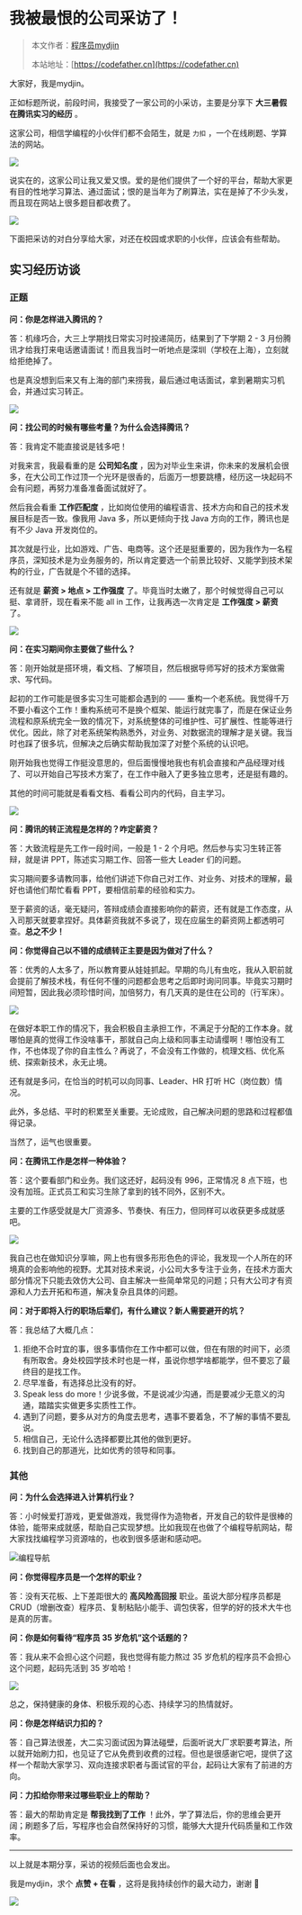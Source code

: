 # 我被最恨的公司采访了！

> 本文作者：[程序员mydjin](https://yuyuanweb.feishu.cn/wiki/Abldw5WkjidySxkKxU2cQdAtnah)
>
> 本站地址：[https://codefather.cn](https://codefather.cn)

大家好，我是mydjin。

正如标题所说，前段时间，我接受了一家公司的小采访，主要是分享下 **大三暑假在腾讯实习的经历** 。

这家公司，相信学编程的小伙伴们都不会陌生，就是 `力扣` ，一个在线刷题、学算法的网站。

![](https://pic.yupi.icu/5563/202311031448543.png)

说实在的，这家公司让我又爱又恨。爱的是他们提供了一个好的平台，帮助大家更有目的性地学习算法、通过面试；恨的是当年为了刷算法，实在是掉了不少头发，而且现在网站上很多题目都收费了。

![](https://pic.yupi.icu/5563/202311031448374.png)

下面把采访的对白分享给大家，对还在校园或求职的小伙伴，应该会有些帮助。

## 实习经历访谈

### 正题

**问：你是怎样进入腾讯的？**

答：机缘巧合，大三上学期找日常实习时投递简历，结果到了下学期 2 - 3 月份腾讯才给我打来电话邀请面试！而且我当时一听地点是深圳（学校在上海），立刻就给拒绝掉了。

也是真没想到后来又有上海的部门来捞我，最后通过电话面试，拿到暑期实习机会，并通过实习转正。

![](https://pic.yupi.icu/5563/202311031448607.png)

**问：找公司的时候有哪些考量？为什么会选择腾讯？**

答：我肯定不能直接说是钱多吧！

对我来言，我最看重的是 **公司知名度** ，因为对毕业生来讲，你未来的发展机会很多，在大公司工作过顶一个光环是很香的，后面万一想要跳槽，经历这一块起码不会有问题，再努力准备准备面试就好了。

然后我会看重 **工作匹配度** ，比如岗位使用的编程语言、技术方向和自己的技术发展目标是否一致。像我用 Java 多，所以更倾向于找 Java 方向的工作，腾讯也是有不少 Java 开发岗位的。

其次就是行业，比如游戏、广告、电商等。这个还是挺重要的，因为我作为一名程序员，深知技术是为业务服务的，所以肯定要选一个前景比较好、又能学到技术架构的行业，广告就是个不错的选择。

还有就是 **薪资 > 地点 > 工作强度** 了。毕竟当时太嫩了，那个时候觉得自己可以挺、拿肾肝，现在看来不能 all in 工作，让我再选一次肯定是 **工作强度 > 薪资** 了。

![](https://pic.yupi.icu/5563/202311031448259.png)

**问：在实习期间你主要做了些什么？**

答：刚开始就是搭环境，看文档、了解项目，然后根据导师写好的技术方案做需求、写代码。

起初的工作可能是很多实习生可能都会遇到的 —— 重构一个老系统。我觉得千万不要小看这个工作！重构系统可不是换个框架、能运行就完事了，而是在保证业务流程和原系统完全一致的情况下，对系统整体的可维护性、可扩展性、性能等进行优化。因此，除了对老系统架构熟悉外，对业务、对数据流的理解才是关键。我当时也踩了很多坑，但解决之后确实帮助我加深了对整个系统的认识吧。

刚开始我也觉得工作挺没意思的，但后面慢慢地我也有机会直接和产品经理对线了、可以开始自己写技术方案了，在工作中融入了更多独立思考，还是挺有趣的。

其他的时间可能就是看看文档、看看公司内的代码，自主学习。

![](https://pic.yupi.icu/5563/202311031448256.png)

**问：腾讯的转正流程是怎样的？咋定薪资？**

答：大致流程是先工作一段时间，一般是 1 - 2 个月吧。然后参与实习生转正答辩，就是讲 PPT，陈述实习期工作、回答一些大 Leader 们的问题。

实习期间要多请教同事，给他们讲述下你自己对工作、对业务、对技术的理解，最好也请他们帮忙看看 PPT，要相信前辈的经验和实力。

至于薪资的话，毫无疑问，答辩成绩会直接影响你的薪资，还有就是工作态度，从入司那天就要拿捏好。具体薪资我就不多说了，现在应届生的薪资网上都透明可查。**总之不少！**

**问：你觉得自己以不错的成绩转正主要是因为做对了什么？**

答：优秀的人太多了，所以教育要从娃娃抓起。早期的鸟儿有虫吃，我从入职前就会提前了解技术栈，有任何不懂的问题都会思考之后即时询问同事。毕竟实习期时间短暂，因此我必须珍惜时间，加倍努力，有几天真的是住在公司的（行军床）。

![](https://pic.yupi.icu/5563/202311031448481.png)

在做好本职工作的情况下，我会积极自主承担工作，不满足于分配的工作本身。就哪怕是真的觉得工作没啥事干，那就自己向上级和同事主动请缨啊！哪怕没有工作，不也体现了你的自主性么？再说了，不会没有工作做的，梳理文档、优化系统、探索新技术，永无止境。

还有就是多问，在恰当的时机可以向同事、Leader、HR 打听 HC（岗位数）情况。

此外，多总结、平时的积累至关重要。无论成败，自己解决问题的思路和过程都值得记录。

当然了，运气也很重要。

**问：在腾讯工作是怎样一种体验？**

答：这个要看部门和业务。我们这还好，起码没有 996，正常情况 8 点下班，也没有加班。正式员工和实习生除了拿到的钱不同外，区别不大。

主要的工作感受就是大厂资源多、节奏快、有压力，但同样可以收获更多成就感吧。

![](https://pic.yupi.icu/5563/202311031448542.jpeg)

我自己也在做知识分享嘛，网上也有很多形形色色的评论，我发现一个人所在的环境真的会影响他的视野。尤其对技术来说，小公司大多专注于业务，在技术方面大部分情况下只能去效仿大公司、自主解决一些简单常见的问题；只有大公司才有资源和人力去开拓和布道，解决复杂且具体的问题。

**问：对于即将入行的职场后辈们，有什么建议？新人需要避开的坑？**

答：我总结了大概几点：

1. 拒绝不合时宜的事，很多事情你在工作中都可以做，但在有限的时间下，必须有所取舍。身处校园学技术时也是一样，虽说你想学啥都能学，但不要忘了最终目的是找工作。
2. 尽早准备，有选择总比没有的好。
3. Speak less do more！少说多做，不是说减少沟通，而是要减少无意义的沟通，踏踏实实做更多实质性工作。
4. 遇到了问题，要多从对方的角度去思考，遇事不要着急，不了解的事情不要乱说。
5. 相信自己，无论什么选择都要比其他的做到更好。
6. 找到自己的那道光，比如优秀的领导和同事。

### 其他

**问：为什么会选择进入计算机行业？**

答：小时候爱打游戏，更爱做游戏，我觉得作为造物者，开发自己的软件是很棒的体验，能带来成就感，帮助自己实现梦想。比如我现在也做了个编程导航网站，帮大家找找编程学习资源啥的，也收到很多感谢和感动吧。

![](https://pic.yupi.icu/5563/202311031448787.png)编程导航

**问：你觉得程序员是一个怎样的职业？**

答：没有天花板、上下差距很大的 **高风险高回报** 职业。虽说大部分程序员都是 CRUD（增删改查）程序员、复制粘贴小能手、调包侠客，但学的好的技术大牛也是真的厉害。

**问：你是如何看待“程序员 35 岁危机”这个话题的？**

答：我从来不会担心这个问题，我也觉得有能力熬过 35 岁危机的程序员不会担心这个问题，起码先活到 35 岁哈哈！

![](https://pic.yupi.icu/5563/202311031448384.png)

总之，保持健康的身体、积极乐观的心态、持续学习的热情就好。

**问：你是怎样结识力扣的？**

答：自己算法很差，大二实习面试因为算法碰壁，后面听说大厂求职要考算法，所以就开始刷力扣，也见证了它从免费到收费的过程。但也是很感谢它吧，提供了这样一个帮助大家学习、双向连接求职者与面试官的平台，起码让大家有了前进的方向。

**问：力扣给你带来过哪些职业上的帮助？**

答：最大的帮助肯定是 **帮我找到了工作** ！此外，学了算法后，你的思维会更开阔；刷题多了后，写程序也会自然保持好的习惯，能够大大提升代码质量和工作效率。



------


以上就是本期分享，采访的视频后面也会发出。

我是mydjin，求个 **点赞 + 在看** ，这将是我持续创作的最大动力，谢谢 🙏

![](https://pic.yupi.icu/5563/202311031448883.png)